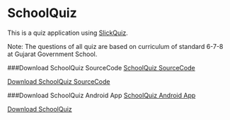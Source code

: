 SchoolQuiz
=============
This is a quiz application using [SlickQuiz](https://github.com/JewlOfTheLotus/SlickQuiz).

Note: The questions of all quiz are based on curriculum of standard 6-7-8 at Gujarat Government School.

###Download SchoolQuiz SourceCode
[SchoolQuiz SourceCode](https://github.com/uckhandla/SchoolQuiz/archive/master.zip)

<a href="https://build.phonegap.com/apps/799112/download/android/">Download SchoolQuiz SourceCode</a>

###Download SchoolQuiz Android App 
[SchoolQuiz Android App](https://build.phonegap.com/apps/799112/download/android/)

<a href="https://build.phonegap.com/apps/799112/download/android/">Download SchoolQuiz</a>

